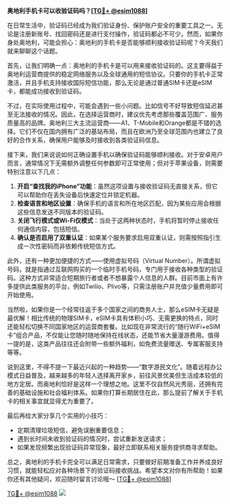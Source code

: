 **奥地利手机卡可以收验证码吗？[[TG💪+ @esim1088](https://t.me/s/esim1088)]**

在日常生活中，验证码已经成为我们验证身份、保护账户安全的重要工具之一。无论是注册新账号、找回密码还是进行支付操作，验证码都必不可少。然而，如果你身处奥地利，可能会担心：奥地利的手机卡是否能够顺利接收验证码呢？今天我们就来聊聊这个话题。

首先，让我们明确一点：奥地利的手机卡是可以用来接收验证码的。这主要得益于奥地利运营商提供的稳定网络服务以及全球通用的短信协议。只要你的手机卡正常激活，并且手机支持接收国际短信功能，那么无论是通过普通SIM卡还是eSIM卡，都能成功接收到验证码。

不过，在实际使用过程中，可能会遇到一些小问题。比如信号不好导致短信延迟甚至无法接收的情况。因此，在选择运营商时，建议优先考虑那些覆盖范围广、服务质量高的品牌。奥地利三大主流运营商——A1、T-Mobile和Orange都是不错的选择。它们不仅在国内拥有广泛的基站布局，而且在欧洲乃至全球范围内也建立了良好的合作关系，确保用户能够及时接收到各类验证码信息。

接下来，我们来说说如何正确设置手机以确保验证码能够顺利接收。对于安卓用户而言，通常情况下无需额外调整任何参数即可正常使用；但对于苹果设备，则需要特别注意以下几点：

1. **开启“查找我的iPhone”功能**：虽然这项设置与接收验证码无直接关系，但它可以帮助你在丢失设备后快速定位并锁定机器。
2. **检查语言和地区设置**：确保手机的语言和所在地区匹配，因为某些应用会根据这些信息发送不同版本的验证码。
3. **关闭飞行模式或Wi-Fi仅模式**：当处于这两种状态时，手机将暂时停止接收任何通信内容，包括短信。
4. **确认是否启用了双重认证**：如果某个服务要求启用双重认证，则需按照指引生成一次性密码而非依赖传统短信方式。

此外，还有一种更加便捷的方式——使用虚拟号码（Virtual Number）。所谓虚拟号码，就是指通过互联网购买的一个临时手机号码，专门用于接收各种类型的验证码。这种方式非常适合短期旅行者或者不想暴露个人信息的人群。目前市面上有许多提供此类服务的平台，例如Twilio、Plivo等，只需注册账户并充值少量费用即可开始使用。

当然啦，如果你是一个经常往返于多个国家之间的商务人士，那么eSIM卡无疑是最优解！相比传统的物理SIM卡，eSIM卡具有体积小巧、无需更换的特点，同时还能轻松切换不同国家地区的运营商套餐。比如现在非常流行的“随行WiFi+eSIM卡”组合产品，不仅能让您随时随地保持在线状态，还能节省大量漫游费用。值得一提的是，这类产品往往还会附带一些额外福利，如免费流量赠送、专属客服支持等等。

说到这里，不得不提一下最近兴起的一种趋势——“数字游民文化”。随着远程办公模式日益普及，越来越多的年轻人选择离开家乡，前往风景优美但生活成本较低的地方定居。而奥地利恰好是这样一个理想之地。这里不仅自然风光秀丽，还拥有完善的基础设施和社会福利体系。如果你打算长期居住在此，那么提前了解关于手机卡的相关事宜就显得尤为重要了。

最后再给大家分享几个实用的小技巧：
- 定期清理垃圾短信，避免误删重要信息；
- 遇到长时间未收到验证码的情况时，尝试重新发送请求；
- 如果发现频繁出现验证码异常现象，最好立即联系相关服务提供商寻求帮助。

总之，奥地利的手机卡完全可以满足日常需求，只要做好前期准备工作并养成良好习惯，就能轻松应对各种场景下的验证码接收挑战。希望本文对你有所帮助！如果你还有其他疑问，欢迎随时留言讨论哦～ [[TG💪+ @esim1088](https://t.me/s/esim1088)]

[TG💪+ @esim1088](https://t.me/s/esim1088) ![](https://i.postimg.cc/4NQfJmqS/Snipaste-2025-05-13-00-14-12.png)
